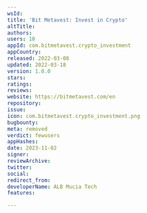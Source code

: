 ```yaml
---
wsId: 
title: 'Bit Metavest: Invest in Crypto'
altTitle: 
authors: 
users: 10
appId: com.bitmetavest.crypto_investment
appCountry: 
released: 2022-03-08
updated: 2022-03-18
version: 1.0.0
stars: 
ratings: 
reviews: 
website: https://bitmetavest.com/en
repository: 
issue: 
icon: com.bitmetavest.crypto_investment.png
bugbounty: 
meta: removed
verdict: fewusers
appHashes: 
date: 2023-11-02
signer: 
reviewArchive: 
twitter: 
social: 
redirect_from: 
developerName: ALB Mucia Tech
features: 

---
```


